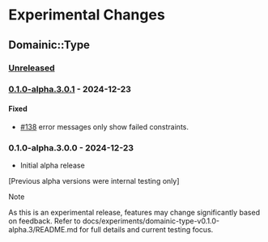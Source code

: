 # Experimental Changes

## Domainic::Type

### [Unreleased]

### [0.1.0-alpha.3.0.1] - 2024-12-23

#### Fixed

* [#138](https://github.com/domainic/domainic/issues/138) error messages only show failed constraints.

### 0.1.0-alpha.3.0.0 - 2024-12-23

* Initial alpha release

[Previous alpha versions were internal testing only]

> [!NOTE]
> As this is an experimental release, features may change significantly based on feedback. Refer to
> docs/experiments/domainic-type-v0.1.0-alpha.3/README.md for full details and current testing focus.

[Unreleased]: https://github.com/domainic/domainic/compare/domainic-type-v0.1.0-alpha.3.0.1...HEAD
[0.1.0-alpha.3.0.1]: https://github.com/domainic/domainic/compare/domainic-type-v0.1.0-alpha.3.0.0...domainic-type-v0.1.0-alpha.3.0.1
